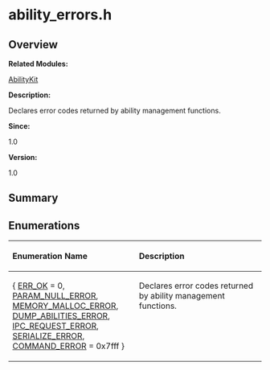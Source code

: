 # ability\_errors.h<a name="EN-US_TOPIC_0000001054918113"></a>

## **Overview**<a name="section1352743457093524"></a>

**Related Modules:**

[AbilityKit](abilitykit.md)

**Description:**

Declares error codes returned by ability management functions. 

**Since:**

1.0

**Version:**

1.0

## **Summary**<a name="section745751603093524"></a>

## Enumerations<a name="enum-members"></a>

<a name="table257957082093524"></a>
<table><thead align="left"><tr id="row759551678093524"><th class="cellrowborder" valign="top" width="50%" id="mcps1.1.3.1.1"><p id="p1094000787093524"><a name="p1094000787093524"></a><a name="p1094000787093524"></a>Enumeration Name</p>
</th>
<th class="cellrowborder" valign="top" width="50%" id="mcps1.1.3.1.2"><p id="p1452393335093524"><a name="p1452393335093524"></a><a name="p1452393335093524"></a>Description</p>
</th>
</tr>
</thead>
<tbody><tr id="row597392384093524"><td class="cellrowborder" valign="top" width="50%" headers="mcps1.1.3.1.1 "><p id="p125397688093524"><a name="p125397688093524"></a><a name="p125397688093524"></a>{   <a href="abilitykit.md#gga06fc87d81c62e9abb8790b6e5713c55baa26c163b80b1f6786ca81dadc14b00fb">ERR_OK</a> = 0, <a href="abilitykit.md#gga06fc87d81c62e9abb8790b6e5713c55baa07793543807276aa96a35f35385266e">PARAM_NULL_ERROR</a>, <a href="abilitykit.md#gga06fc87d81c62e9abb8790b6e5713c55bac6fa7d9ef451bee4ccabaf54a2d1dfc2">MEMORY_MALLOC_ERROR</a>, <a href="abilitykit.md#gga06fc87d81c62e9abb8790b6e5713c55ba9d4a52497266a38e4636693bb6cf965c">DUMP_ABILITIES_ERROR</a>,   <a href="abilitykit.md#gga06fc87d81c62e9abb8790b6e5713c55ba95357b37369351e52b2244efb3af4cbc">IPC_REQUEST_ERROR</a>, <a href="abilitykit.md#gga06fc87d81c62e9abb8790b6e5713c55ba05d12b70f719b309d4c6234a6bbc4214">SERIALIZE_ERROR</a>, <a href="abilitykit.md#gga06fc87d81c62e9abb8790b6e5713c55ba0cfd5af1f777f6919ddef94e81b94b00">COMMAND_ERROR</a> = 0x7fff }</p>
</td>
<td class="cellrowborder" valign="top" width="50%" headers="mcps1.1.3.1.2 "><p id="p1460524049093524"><a name="p1460524049093524"></a><a name="p1460524049093524"></a>Declares error codes returned by ability management functions. </p>
</td>
</tr>
</tbody>
</table>

